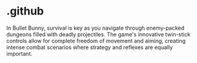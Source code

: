 # .github
In Bullet Bunny, survival is key as you navigate through enemy-packed dungeons filled with deadly projectiles. The game's innovative twin-stick controls allow for complete freedom of movement and aiming, creating intense combat scenarios where strategy and reflexes are equally important.
